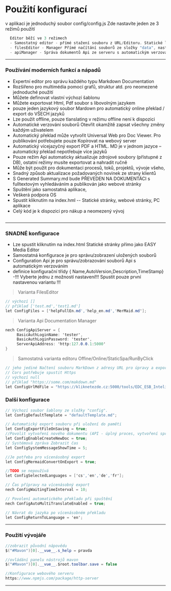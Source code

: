 ﻿# Použití konfigurací
v aplikaci je jednoduchý soubor config/config.js
Zde nastavíte jeden ze 3 režimů použití

```cs
  Editor běží ve 3 režimech
  - Samostatný editor - přímé stažení souboru z URL/Editoru. Statické lázně. Need Run from SecuritedWeb - Cors
  - filesEditor - Manager Přímé načítání souborů ze složky "data", nastavená v config - Správa dokumentace s ručně přepisovanými exportovanými soubory
  - apiManager - Správa dokumentů Api ze serveru s automatickým verzováním,

```

---


### Používání moderních funkcí a nápadů

- Expertní editor pro správu každého typu Markdown Documentation
- Rozšířeno pro multimédia pomocí grafů, struktur atd. pro neomezené jednoduché použití
- Můžete definovat vlastní výchozí šablonu
- Můžete exportovat Html, Pdf soubor s libovolným jazykem
- pouze jeden jazykový soubor Mardown pro automatický online překlad / export do VŠECH jazyků
- Lze použít offline, pouze tlanslating v režimu offline není k dispozici
- Automatické verzování souborů Otevřít okamžitě zapsat všechny změny každým uživatelem
- Automatický překlad může vytvořit Universal Web pro Doc Viewer. Pro publikování potřebujete pouze Kopírovat na webový server
- Automatický vícejazyčný export PDF a HTML. MD je v jednom jazyce – automatický překlad nepotřebuje více jazyků
- Pouze režim Api automaticky aktualizuje zdrojové soubory (přístupné z DB), ostatní režimy musíte exportovat a nahradit ručně
- Může být použit pro dokumentaci procesů, toků, projektů, vývoje všeho,
- Snadný způsob aktualizace požadovaných novinek ze strany klientů
- S Generated Summary.md bude PŘEVEDEN NA DOKUMENTÁCI s fulltextovým vyhledáváním a publikován jako webové stránky
- Spuštění jako samostatná aplikace,
- Veškerá podpora OS
- Spustit kliknutím na index.hml -- Statické stránky, webové stránky, PC aplikace
- Celý kód je k dispozici pro nákup a neomezený vývoj

```cs

```
---

### SNADNÉ konfigurace

- Lze spustit kliknutím na index.html Statické stránky přímo jako EASY Media Editor
- Samostatná konfigurace je pro správu/zobrazení uložených souborů
- Configuration Api je pro správu/zobrazování souborů Api s automatickým verzováním
- definice konfigurační třídy { Name,AutoVersion,Description,TimeStamp}
-!!! Vyberte jednu z možností nastavení!!! Spustit pouze první nastavenou variantu !!!

> Varianta FilesEditor
```csharp
// výchozí []
// příklad ['test.md','test1.md']
let ConfigFiles = ['helpFullEn.md','help_en.md','MerMaid.md'];
```

> Varianta Api Documentation Manager
```csharp
nech ConfigApiServer = {
     BasicAuthLoginName: 'tester',
     BasicAuthLoginPassword: 'tester',
     ServerApiAddress: 'http:127.0.0.1:5000'
}
```
> Samostatná varianta editoru Offine/Online/StaticSpa/RunByClick
```csharp
// jeho jediné Načtení souboru MarkDown z adresy URL pro úpravy a export
// Cors potřebuje spustit Https
// výchozí null
// příklad "https://some.com/makdown.md"
let ConfigUrlMdFile = "https://kliknetezde.cz:5000/tools/EDC_ESB_InteliHelp/src/README.md";
```

### Další konfigurace

```csharp
// Výchozí soubor šablony ze složky "config".
let ConfigDefaultTemplate = "defaultTemplate.md";

// Automatický export souboru při uložení do paměti
let ConfigExportFileOnSaving = true;
//Povolit vytvoření nového dokumentu (API - úplný proces, vytvoření správce souborů)
let ConfigEnableCreateNewDoc = true;
// Systémová zpráva Zobrazit čas
let ConfigSystemMessageShowTime = 5;

//Je potřeba pro vícenásobný export
let ConfigMermaidConvertOnExport = true;

//TODO se nepoužívá
let ConfigSelectedLanguages = ['cs','en','de','fr'];

// Čas přípravy na vícenásobný export
nech ConfigWaitingTimeInterval = 10;

// Povolení automatického překladu při spuštění
nech ConfigAutoMultiTranslateEnabled = true;

// Návrat do jazyka po vícenásobném překladu
let ConfigReturnToLanguage = 'en';
```

---
### Použití vývojáře

```cs
//zobrazit původní nápovědu
$("#Mavon")[0].__vue__.s_help = pravda

//ovládání panelu nástrojů mavon
$("#Mavon")[0].__vue__.$root.toolbar.save = false

//Konfigurace webového serveru
https://www.npmjs.com/package/http-server

```

---